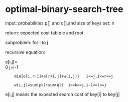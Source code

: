 # optimal-binary-search-tree

input: probabilities p[] and q[],and size of keys set: n

return: expected cost table e and root

subproblem: for i to j

recursive equation:


e[i,j]=		
		0	j=i-1

		min{e[i,r-1]+e[r+1,j]+w(i,j)}	i<=j,1<=r<=j
    
		w(i,j)=sum(pk)+sum(ql)	i<=k<=j,i-1<=l<=j
    
e[i,j] means the expected search cost of key[i] to key[j]
